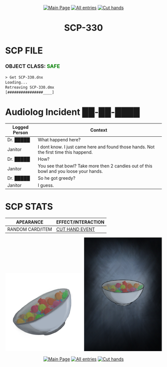 <p align=center>
    <a href="../../../index">
        <img src="https://img.shields.io/badge/GO_TO-MAIN_PAGE-ffffff?style=for-the-badge&labelColor=000000&color=ffffff" title="Main Page"/></a>
    <a href="../../tree">
        <img src="https://img.shields.io/badge/GO_TO-ALL_ENTRIES-ffffff?style=for-the-badge&labelColor=000000&color=ffffff" title="All entries"></a>
    <a href="../../events/cuthands">
        <img src="https://img.shields.io/badge/GO_TO-CUT_HANDS-ffffff?style=for-the-badge&labelColor=000000&color=ffffff" title="Cut hands"></a>
</p>
<h1 align="center">SCP-330</h1>

# SCP FILE
### OBJECT CLASS: <span style="color:green">SAFE</span>
```
> Get SCP-330.dnx
Loading...
Retreaving SCP-330.dmx
[################____]
```



# Audiolog Incident ██-██-████

| Logged Person | Context |
| - | - |
| Dr. █████ | What happend here? |
| Janitor | I dont know. I just came here and found those hands. Not the first time this happend. |
| Dr. █████ | How? |
| Janitor | You see that bowl? Take more then 2 candies out of this bowl and you loose your hands. |
| Dr. █████ | So he got greedy? |
| Janitor | I guess. |

# SCP STATS

| APEARANCE | EFFECT/INTERACTION |
| - | - |
| RANDOM CARD/ITEM | <a href="../../events/cuthands">CUT HAND EVENT</a> |

<p align="center">
    <img src="../../../assets/images/scp/safe/330/scp-330.png" title="SCP-330" width="250">
    <img src="../../../assets/images/scp/safe/330/SCP_330.jpg" title="SCP-330" width="250">
</p>
<p align=center>
    <a href="../../../index">
        <img src="https://img.shields.io/badge/GO_TO-MAIN_PAGE-ffffff?style=for-the-badge&labelColor=000000&color=ffffff" title="Main Page"/></a>
    <a href="../../tree">
        <img src="https://img.shields.io/badge/GO_TO-ALL_ENTRIES-ffffff?style=for-the-badge&labelColor=000000&color=ffffff" title="All entries"></a>
    <a href="../../events/cuthands">
        <img src="https://img.shields.io/badge/GO_TO-CUT_HANDS-ffffff?style=for-the-badge&labelColor=000000&color=ffffff" title="Cut hands"></a>
</p>